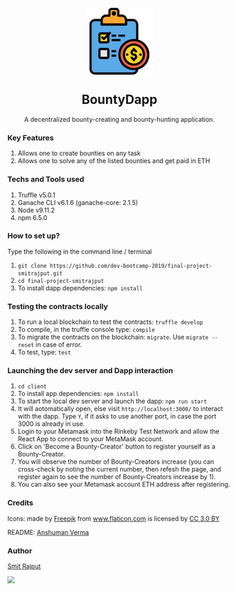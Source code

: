 <p align="center">
  <img src="./client/assets/list.png" align="center" width="150">
</p>

<h1 align="center">BountyDapp</h1>
<p align="center">A decentralized bounty-creating and bounty-hunting application.</p>


### Key Features

1. Allows one to create bounties on any task
2. Allows one to solve any of the listed bounties and get paid in ETH

### Techs and Tools used

1. Truffle v5.0.1
2. Ganache CLI v6.1.6 (ganache-core: 2.1.5)
3. Node v9.11.2
4. npm 6.5.0

### How to set up?

Type the following in the command line / terminal

1. `git clone https://github.com/dev-bootcamp-2019/final-project-smitrajput.git`
2. `cd final-project-smitrajput`
3. To install dapp dependencies: `npm install`

### Testing the contracts locally

1. To run a local blockchain to test the contracts: `truffle develop`
2. To compile, in the truffle console type: `compile`
3. To migrate the contracts on the blockchain: `migrate`. Use `migrate --reset` in case of error.
4. To test, type: `test`

### Launching the dev server and Dapp interaction

1. `cd client`
2. To install app dependencies: `npm install`
3. To start the local dev server and launch the dapp: `npm run start`
4. It will aotomatically open, else visit `http://localhost:3000/` to interact with the dapp.
    Type `Y`, if it asks to use another port, in case the port 3000 is already in use.
5. Login to your Metamask into the Rinkeby Test Network and allow the React App to connect to your MetaMask account.
6. Click on 'Become a Bounty-Creator' button to register yourself as a Bounty-Creator.
7. You will observe the number of Bounty-Creators increase (you can cross-check by noting the current number, then refesh the     page, and register again to see the number of Bounty-Creators increase by 1).
8. You can also see your Metamask account ETH address after registering.

### Credits

<div>Icons: made by <a href="https://www.flaticon.com/authors/freepik" title="Freepik">Freepik</a> from <a href="https://www.flaticon.com/" title="Flaticon">www.flaticon.com</a> is licensed by <a href="http://creativecommons.org/licenses/by/3.0/" title="Creative Commons BY 3.0" target="_blank">CC 3.0 BY</a></div>

README: [Anshuman Verma](https://github.com/anshumanv)


### Author

[Smit Rajput](https://github.com/smitrajput) 

[<img src="https://image.flaticon.com/icons/svg/185/185964.svg" width="35" padding="10">](https://www.linkedin.com/in/smit-r-417517139/)
